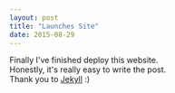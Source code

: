 ```yaml
---
layout: post
title: "Launches Site"
date: 2015-08-29
---
```


Finally I've finished deploy this website. <br>
Honestly, it's really easy to write the post. <br>
Thank you to [Jekyll](http://jekyllrb.com) :)